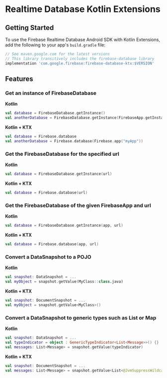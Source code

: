# Realtime Database Kotlin Extensions

## Getting Started

To use the Firebase Realtime Database Android SDK with Kotlin Extensions, add the following
to your app's `build.gradle` file:

```groovy
// See maven.google.com for the latest versions
// This library transitively includes the firebase-database library
implementation 'com.google.firebase:firebase-database-ktx:$VERSION'
```

## Features

### Get an instance of FirebaseDatabase

**Kotlin**
```kotlin
val database = FirebaseDatabase.getInstance()
val anotherDatabase = FirebaseDatabase.getInstance(FirebaseApp.getInstance("myApp"))
```

**Kotlin + KTX**
```kotlin
val database = Firebase.database
val anotherDatabase = Firebase.database(Firebase.app("myApp"))
```

### Get the FirebaseDatabase for the specified url

**Kotlin**
```kotlin
val database = FirebaseDatabase.getInstance(url)
```

**Kotlin + KTX**
```kotlin
val database = Firebase.database(url)
```


### Get the FirebaseDatabase of the given FirebaseApp and url

**Kotlin**
```kotlin
val database = FirebaseDatabase.getInstance(app, url)
```

**Kotlin + KTX**
```kotlin
val database = Firebase.database(app, url)
```

### Convert a DataSnapshot to a POJO

**Kotlin**
```kotlin
val snapshot: DataSnapshot = ...
val myObject = snapshot.getValue(MyClass::class.java)
```

**Kotlin + KTX**
```kotlin
val snapshot: DocumentSnapshot = ...
val myObject = snapshot.getValue<MyClass>()
```

### Convert a DataSnapshot to generic types such as List or Map

**Kotlin**
```kotlin
val snapshot: DataSnapshot = ...
val typeIndicator = object : GenericTypeIndicator<List<Message>>() {}
val messages: List<Message> = snapshot.getValue(typeIndicator)
```

**Kotlin + KTX**
```kotlin
val snapshot: DocumentSnapshot = ...
val messages: List<Message> = snapshot.getValue<List<@JvmSuppressWildcards Message>>()
```
